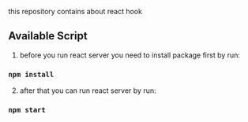 this repository contains about react hook


## Available Script


1. before you run react server you need to install package first by run:
### `npm install`

2. after that you can run react server by run:
### `npm start`